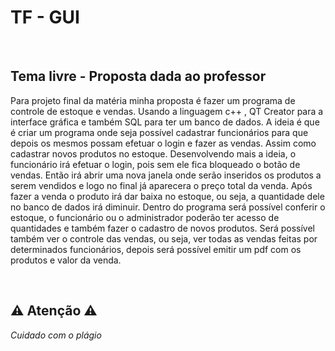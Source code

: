 # TF - GUI

<br>

## Tema livre - Proposta dada ao professor

Para projeto final da matéria minha proposta é fazer um programa de controle de
estoque e vendas. Usando a linguagem c++ , QT Creator para a interface gráfica e
também SQL para ter um banco de dados.
A ideia é que é criar um programa onde seja possível cadastrar funcionários para
que depois os mesmos possam efetuar o login e fazer as vendas. Assim como
cadastrar novos produtos no estoque. Desenvolvendo mais a ideia, o funcionário irá
efetuar o login, pois sem ele fica bloqueado o botão de vendas. Então irá abrir uma
nova janela onde serão inseridos os produtos a serem vendidos e logo no final já
aparecera o preço total da venda. Após fazer a venda o produto irá dar baixa no
estoque, ou seja, a quantidade dele no banco de dados irá diminuir. Dentro do
programa será possível conferir o estoque, o funcionário ou o administrador poderão
ter acesso de quantidades e também fazer o cadastro de novos produtos. Será
possível também ver o controle das vendas, ou seja, ver todas as vendas feitas por
determinados funcionários, depois será possível emitir um pdf com os produtos e
valor da venda.

<br>

## ⚠️ Atenção ⚠️
*Cuidado com o plágio*

<br>
